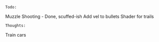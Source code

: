 	Todo:

Muzzle Shooting		- Done, scuffed-ish
Add vel to bullets
Shader for trails


	Thoughts:
	
Train cars
